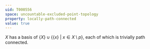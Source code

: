 ```yaml
---
uid: T000556
space: uncountable-excluded-point-topology
property: locally-path-connected
value: true
---
```

$X$ has a basis of $\{X\} \cup \{\{x\}\ |\ x \in X \setminus p\}$, each of which is trivially path connected.

